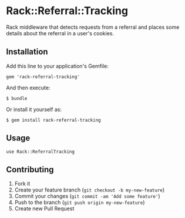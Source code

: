 # Rack::Referral::Tracking

Rack middleware that detects requests from a referral and places some details
about the referral in a user's cookies.

## Installation

Add this line to your application's Gemfile:

    gem 'rack-referral-tracking'

And then execute:

    $ bundle

Or install it yourself as:

    $ gem install rack-referral-tracking

## Usage

    use Rack::ReferralTracking

## Contributing

1. Fork it
2. Create your feature branch (`git checkout -b my-new-feature`)
3. Commit your changes (`git commit -am 'Add some feature'`)
4. Push to the branch (`git push origin my-new-feature`)
5. Create new Pull Request

